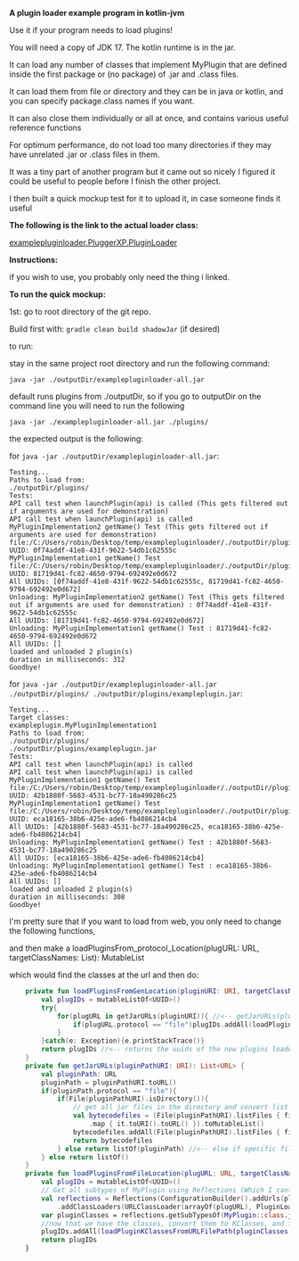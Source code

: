 **A plugin loader example program in kotlin-jvm**

Use it if your program needs to load plugins!

You will need a copy of JDK 17. The kotlin runtime is in the jar.

It can load any number of classes that implement MyPlugin that are defined inside the first package or (no package) of .jar and .class files.

It can load them from file or directory and they can be in java or kotlin, and you can specify package.class names if you want.

It can also close them individually or all at once, and contains various useful reference functions

For optimum performance, do not load too many directories if they may have unrelated .jar or .class files in them.

It was a tiny part of another program but it came out so nicely I figured it could be useful to people before I finish the other project.

I then built a quick mockup test for it to upload it, in case someone finds it useful

**The following is the link to the actual loader class:**

[examplepluginloader.PluggerXP.PluginLoader](examplepluginloader/src/main/kotlin/examplepluginloader/PluggerXP/PluginLoader.kt)

**Instructions:**

if you wish to use, you probably only need the thing i linked.

**To run the quick mockup:**

1st: go to root directory of the git repo.

Build first with: ```gradle clean build shadowJar``` (if desired)

to run:

stay in the same project root directory and run the following command:

```java -jar ./outputDir/examplepluginloader-all.jar```

default runs plugins from ./outputDir, so if you go to outputDir on the command line you will need to run the following

```java -jar ./examplepluginloader-all.jar ./plugins/```

the expected output is the following:

for ```java -jar ./outputDir/examplepluginloader-all.jar```:
```
Testing...
Paths to load from:
./outputDir/plugins/
Tests:
API call test when launchPlugin(api) is called (This gets filtered out if arguments are used for demonstration)
API call test when launchPlugin(api) is called
MyPluginImplementation2 getName() Test (This gets filtered out if arguments are used for demonstration)
file:/C:/Users/robin/Desktop/temp/examplepluginloader/./outputDir/plugins/exampleplugin.jar
UUID: 0f74addf-41e8-431f-9622-54db1c62555c
MyPluginImplementation1 getName() Test
file:/C:/Users/robin/Desktop/temp/examplepluginloader/./outputDir/plugins/exampleplugin.jar
UUID: 81719d41-fc82-4650-9794-692492e0d672
All UUIDs: [0f74addf-41e8-431f-9622-54db1c62555c, 81719d41-fc82-4650-9794-692492e0d672]
Unloading: MyPluginImplementation2 getName() Test (This gets filtered out if arguments are used for demonstration) : 0f74addf-41e8-431f-9622-54db1c62555c
All UUIDs: [81719d41-fc82-4650-9794-692492e0d672]
Unloading: MyPluginImplementation1 getName() Test : 81719d41-fc82-4650-9794-692492e0d672
All UUIDs: []
loaded and unloaded 2 plugin(s)
duration in milliseconds: 312
Goodbye!
```

for ```java -jar ./outputDir/examplepluginloader-all.jar ./outputDir/plugins/ ./outputDir/plugins/exampleplugin.jar```:
```
Testing...
Target classes:
exampleplugin.MyPluginImplementation1
Paths to load from:
./outputDir/plugins/
./outputDir/plugins/exampleplugin.jar
Tests:
API call test when launchPlugin(api) is called
API call test when launchPlugin(api) is called
MyPluginImplementation1 getName() Test
file:/C:/Users/robin/Desktop/temp/examplepluginloader/./outputDir/plugins/exampleplugin.jar
UUID: 42b1880f-5683-4531-bc77-18a490286c25
MyPluginImplementation1 getName() Test
file:/C:/Users/robin/Desktop/temp/examplepluginloader/./outputDir/plugins/exampleplugin.jar
UUID: eca18165-38b6-425e-ade6-fb4086214cb4
All UUIDs: [42b1880f-5683-4531-bc77-18a490286c25, eca18165-38b6-425e-ade6-fb4086214cb4]
Unloading: MyPluginImplementation1 getName() Test : 42b1880f-5683-4531-bc77-18a490286c25
All UUIDs: [eca18165-38b6-425e-ade6-fb4086214cb4]
Unloading: MyPluginImplementation1 getName() Test : eca18165-38b6-425e-ade6-fb4086214cb4
All UUIDs: []
loaded and unloaded 2 plugin(s)
duration in milliseconds: 308
Goodbye!
```

I'm pretty sure that if you want to load from web, you only need to change the following functions,

and then make a loadPluginsFrom_protocol_Location(plugURL: URL, targetClassNames: List<String>): MutableList<UUID> 

which would find the classes at the url and then do:

```kotlin
    private fun loadPluginsFromGenLocation(pluginURI: URI, targetClassNames: List<String>): MutableList<UUID> {
        val plugIDs = mutableListOf<UUID>()
        try{
            for(plugURL in getJarURLs(pluginURI)){ //<-- getJarURLs(pluginPath: File): List<URL>
                if(plugURL.protocol == "file")plugIDs.addAll(loadPluginsFromFileLocation(plugURL, targetClassNames))
            }
        }catch(e: Exception){e.printStackTrace()}
        return plugIDs //<-- returns the uuids of the new plugins loaded
    }
    private fun getJarURLs(pluginPathURI: URI): List<URL> {
        val pluginPath: URL
        pluginPath = pluginPathURI.toURL()
        if(pluginPath.protocol == "file"){
            if(File(pluginPathURI).isDirectory()){
                // get all jar files in the directory and convert list to a mutable list so we can add any .class files, then add those too
                val bytecodefiles = (File(pluginPathURI).listFiles { file -> file.name.endsWith(".jar") }
                    .map { it.toURI().toURL() }).toMutableList()
                bytecodefiles.addAll(File(pluginPathURI).listFiles { file -> file.name.endsWith(".class") }.map { it.toURI().toURL() })
                return bytecodefiles
            } else return listOf(pluginPath) //<-- else if specific file was specified, return the url as a 1 element list
        } else return listOf()
    }
    private fun loadPluginsFromFileLocation(plugURL: URL, targetClassNames: List<String>): MutableList<UUID> {
        val plugIDs = mutableListOf<UUID>()
        // Get all subtypes of MyPlugin using Reflections (Which I cant get to work over the internet)
        val reflections = Reflections(ConfigurationBuilder().addUrls(plugURL)
            .addClassLoaders(URLClassLoader(arrayOf(plugURL), PluginLoader::class.java.classLoader)))
        var pluginClasses = reflections.getSubTypesOf(MyPlugin::class.java).toList()
        //now that we have the classes, convert them to KClasses, and filter then load them
        plugIDs.addAll(loadPluginKClassesFromURLFilePath(pluginClasses.map { it.kotlin }, plugURL, targetClassNames))
        return plugIDs
    }
```